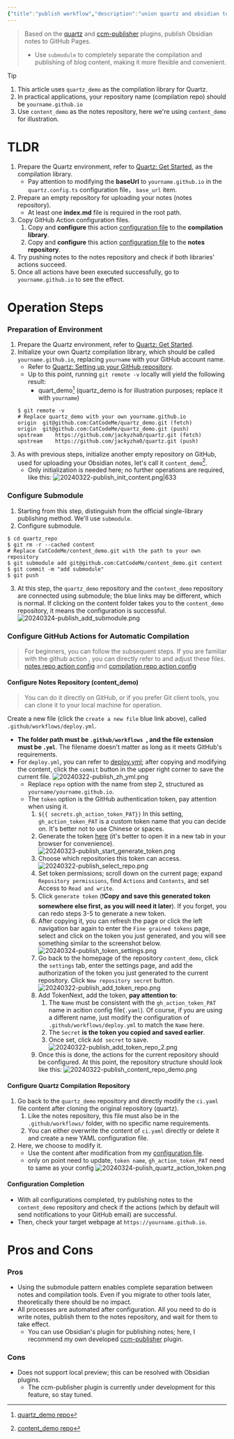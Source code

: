 ```yaml
---
{"title":"publish workflow","description":"union quartz and obsidian to publish your notes to github page","dg-publish":true,"dg-path":null,"date":"2024-03-21 16:56:09","updated":"2024-03-29 11:06:47","tags":["guide"]}
---
```



> Based on the [quartz](https://quartz.jzhao.xyz/) and [ccm-publisher](https://github.com/CatCodeMe/ccm-publisher) plugins, publish Obsidian notes to GitHub Pages.
> - Use `submodule` to completely separate the compilation and publishing of blog content, making it more flexible and convenient.

> [!tip]
> 1. This article uses `quartz_demo` as the compilation library for Quartz.
> 	1. In practical applications, your repository name (compilation  repo) should be `yourname.github.io`
> 2. Use `content_demo` as the notes repository,  here we're using `content_demo` for illustration.

# TLDR
1. Prepare the Quartz environment, refer to [Quartz: Get Started](https://quartz.jzhao.xyz/), as the compilation library.
	- Pay attention to modifying the **baseUrl** to `yourname.github.io` in the `quartz.config.ts` configuration file， `base_url` item.
2. Prepare an empty repository for uploading your notes (notes repository).
	- At least one **index.md** file is required in the root path.
3. Copy GitHub Action configuration files.
	1. Copy and **configure** this action [configuration file](https://github.com/CatCodeMe/catcodeme.github.io/blob/v4/.github/workflows/deploy.yml) to the **compilation library**.
	2. Copy and **configure** this action [configuration file](https://github.com/CatCodeMe/blog_from_obsidian/blob/main/.github/workflows/deploy.yml) to the **notes repository**.
4. Try pushing notes to the notes repository and check if both libraries' actions succeed.
5. Once all actions have been executed successfully, go to `yourname.github.io` to see the effect.

# Operation Steps
### Preparation of Environment
1. Prepare the Quartz environment, refer to [Quartz: Get Started](https://quartz.jzhao.xyz/).
2. Initialize your own Quartz compilation library, which should be called `yourname.github.io`, replacing `yourname` with your GitHub account name.
	- Refer to [Quartz: Setting up your GitHub repository](https://quartz.jzhao.xyz/setting-up-your-GitHub-repository).
	- Up to this point, running `git remote -v` locally will yield the following result:
		- quart_demo[^1] (quartz_demo is for illustration purposes; replace it with `yourname`)
	```shell
	$ git remote -v
	# Replace quartz_demo with your own yourname.github.io
	origin	git@github.com:CatCodeMe/quartz_demo.git (fetch)
	origin	git@github.com:CatCodeMe/quartz_demo.git (push)
	upstream	https://github.com/jackyzha0/quartz.git (fetch)
	upstream	https://github.com/jackyzha0/quartz.git (push)
	```
3. As with previous steps, initialize another empty repository on GitHub, used for uploading your Obsidian notes, let's call it `content_demo`[^2].
	- Only initialization is needed here; no further operations are required, like this:
	![20240322-publish_init_content.png|633](img/user/999_repository/20240322-publish_init_content.png)

### Configure Submodule
1. Starting from this step, distinguish from the official single-library publishing method. We'll use `submodule`.
2. Configure submodule.
```shell
$ cd quartz_repo
$ git rm -r --cached content
# Replace CatCodeMe/content_demo.git with the path to your own repository
$ git submodule add git@github.com:CatCodeMe/content_demo.git content
$ git commit -m "add submodule"
$ git push
```
3. At this step, the `quartz_demo` repository and the `content_demo` repository are connected using submodule; the blue links may be different, which is normal. If clicking on the content folder takes you to the `content_demo` repository, it means the configuration is successful.
![20240324-publish_add_submodule.png](img/user/999_repository/20240324-publish_add_submodule.png)

### Configure GitHub Actions for Automatic Compilation
> For beginners, you can follow the subsequent steps. If you are familiar with the github action , you can directly refer to and adjust these files. [notes repo action config](https://github.com/CatCodeMe/content_demo/blob/main/.github/workflows/deploy.yml) and [compilation repo action config](https://github.com/CatCodeMe/quartz_demo/blob/v4/.github/workflows/ci.yaml)

#### Configure Notes Repository (content_demo)
>You can do it directly on GitHub, or if you prefer Git client tools, you can clone it to your local machine for operation. 

Create a new file (click the `create a new file` blue link above), called `.github/workflows/deploy.yml`.
- **The folder path must be `.github/workflows `, and the file extension must be `.yml`**. The filename doesn't matter as long as it meets GitHub's requirements.
- For `deploy.yml`, you can refer to [deploy.yml](https://github.com/CatCodeMe/content_demo/blob/main/.github/workflows/deploy.yml); after copying and modifying the content, click the `commit` button in the upper right corner to save the current file.
	![20240322-publish_zh_yml.png](img/user/999_repository/20240322-publish_zh_yml.png)
	- Replace `repo` option with the name from step 2, structured as `yourname/yourname.github.io`.
	- The `token` option is the GitHub authentication token, pay attention when using it.
		1. `${{ secrets.gh_action_token_PAT}}` In this setting, `gh_action_token_PAT` is a custom token name that you can decide on. It's better not to use Chinese or spaces.
		2. Generate the token [here](https://github.com/settings/tokens?type=beta) (it's better to open it in a new tab in your browser for convenience).
		![20240323-publish_start_generate_token.png](img/user/999_repository/20240323-publish_start_generate_token.png)
		3. Choose which repositories this token can access.
		![20240322-publish_select_repo.png](img/user/999_repository/20240322-publish_select_repo.png)
		4. Set token permissions; scroll down on the current page; expand `Repository permissions`, find `Actions` and `Contents`, and set Access to `Read and write`.
		5. Click `generate token` (❗️**Copy and save this generated token somewhere else first, as you will need it later**). If you forget, you can redo steps 3-5 to generate a new token.
		6. After copying it, you can refresh the page or click the left navigation bar again to enter the `Fine grained tokens` page, select and click on the token you just generated, and you will see something similar to the screenshot below.
			![20240324-publish_token_settings.png](img/user/999_repository/20240324-publish_token_settings.png)
		7. Go back to the homepage of the repository `content_demo`, click the `settings` tab, enter the settings page, and add the authorization of the token you just generated to the current repository. Click `New repository secret` button.
		![20240322-publish_add_token_repo.png](img/user/999_repository/20240322-publish_add_token_repo.png)
		8. Add TokenNext, add the token, **pay attention to**:
			1. The `Name` must be consistent with the `gh_action_token_PAT` name in acition config file(`.yaml`). Of course, if you are using a different name, just modify the configuration of `.github/workflows/deploy.yml` to match the `Name` here.
			2. The `Secret` **is the token you copied and saved earlier**.
			3. Once set, click `Add secret` to save.
			![20240322-publish_add_token_repo_2.png](img/user/999_repository/20240322-publish_add_token_repo_2.png)
		9. Once this is done, the actions for the current repository should be configured. At this point, the repository structure should look like this:
			![20240322-publish_content_repo_demo.png](img/user/999_repository/20240322-publish_content_repo_demo.png)
#### Configure Quartz Compilation Repository
1. Go back to the `quartz_demo` repository and directly modify the `ci.yaml` file content after cloning the original repository (quartz).
	1. Like the notes repository, this file must also be in the `.github/workflows/` folder, with no specific name requirements.
	2. You can either overwrite the content of `ci.yaml` directly or delete it and create a new YAML configuration file.
2. Here, we choose to modify it.
	- Use the content after modification from my [configuration file](https://github.com/CatCodeMe/quartz_demo/blob/v4/.github/workflows/ci.yaml).
	- only on point need to update, `token name`, `gh_action_token_PAT` need to same as your config
	![20240324-pulish_quartz_action_token.png](img/user/999_repository/20240324-pulish_quartz_action_token.png)

#### Configuration Completion
- With all configurations completed, try publishing notes to the `content_demo` repository and check if the actions (which by default will send notifications to your GitHub email) are successful.
- Then, check your target webpage at `https://yourname.github.io`.

# Pros and Cons
### Pros
- Using the submodule pattern enables complete separation between notes and compilation tools. Even if you migrate to other tools later, theoretically there should be no impact.
- All processes are automated after configuration. All you need to do is write notes, publish them to the notes repository, and wait for them to take effect.
	- You can use Obsidian's plugin for publishing notes; here, I recommend my own developed [ccm-publisher](https://github.com/CatCodeMe/ccm-publisher) plugin.

### Cons
- Does not support local preview; this can be resolved with Obsidian plugins.
	- The ccm-publisher plugin is currently under development for this feature, so stay tuned.

[^1]: [quartz_demo repo](https://github.com/CatCodeMe/quartz_demo)
[^2]: [content_demo repo](https://github.com/CatCodeMe/content_demo.git)